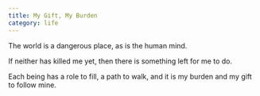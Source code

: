 ```yaml
---
title: My Gift, My Burden
category: life
---
```


The world is a dangerous place,
as is the human mind.

If neither has killed me yet,
then there is something left
for me to do.

Each being
has a role to fill,
a path to walk,
and it is my burden
and my gift
to follow mine.
